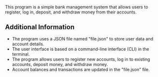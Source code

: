 This program is a simple bank management system that allows users to register, log in, deposit, and withdraw money from their accounts.
## Additional Information

- The program uses a JSON file named "file.json" to store user data and account details.
- The user interface is based on a command-line interface (CLI) in the terminal.
- The program allows users to register new accounts, log in to existing accounts, deposit money, and withdraw money.
- Account balances and transactions are updated in the "file.json" file.
